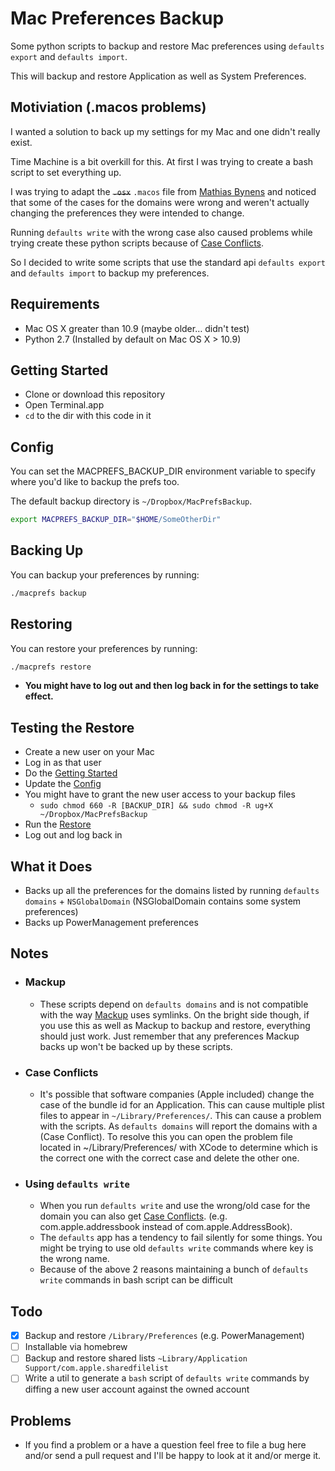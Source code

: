 # Mac Preferences Backup

Some python scripts to backup and restore Mac preferences using `defaults export` and `defaults import`.

This will backup and restore Application as well as System Preferences.

## Motiviation (.macos problems)

I wanted a solution to back up my settings for my Mac and one didn't really exist.

Time Machine is a bit overkill for this. At first I was trying to create a bash script to set everything up.

I was trying to adapt the ~~`.osx`~~ `.macos` file from [Mathias Bynens](https://github.com/mathiasbynens/dotfiles/blob/master/.macos) and noticed that some of the cases for the domains were wrong and weren't actually changing the preferences they were intended to change.

Running `defaults write` with the wrong case also caused problems while trying create these python scripts because of [Case Conflicts](#case-conflicts).

So I decided to write some scripts that use the standard api `defaults export` and `defaults import` to backup my preferences.

## Requirements

- Mac OS X greater than 10.9 (maybe older… didn't test)
- Python 2.7 (Installed by default on Mac OS X > 10.9)

## Getting Started

- Clone or download this repository
- Open Terminal.app
- `cd` to the dir with this code in it

## Config

You can set the MACPREFS_BACKUP_DIR environment variable to specify where you'd like to backup the prefs too.

The default backup directory is `~/Dropbox/MacPrefsBackup`.

```bash
export MACPREFS_BACKUP_DIR="$HOME/SomeOtherDir"
```

## Backing Up

You can backup your preferences by running:

``` bash
./macprefs backup
```

## Restoring

You can restore your preferences by running:

``` bash
./macprefs restore
```

- **You might have to log out and then log back in for the settings to take effect.**

## Testing the Restore

- Create a new user on your Mac
- Log in as that user
- Do the [Getting Started](#getting-started)
- Update the [Config](#config)
- You might have to grant the new user access to your backup files
  - `sudo chmod 660 -R [BACKUP_DIR] && sudo chmod -R ug+X ~/Dropbox/MacPrefsBackup`
- Run the [Restore](#restoring)
- Log out and log back in

## What it Does

- Backs up all the preferences for the domains listed by running `defaults domains` + `NSGlobalDomain` (NSGlobalDomain contains some system preferences)
- Backs up PowerManagement preferences

## Notes

- ### Mackup
  - These scripts depend on `defaults domains` and is not compatible with the way [Mackup](https://github.com/lra/mackup) uses symlinks. On the bright side though, if you use this as well as Mackup to backup and restore, everything should just work. Just remember that any preferences Mackup backs up won't be backed up by these scripts.

- ### Case Conflicts
  - It's possible that software companies (Apple included) change the case of the bundle id for an Application. This can cause multiple plist files to appear in `~/Library/Preferences/`. This can cause a problem with the scripts. As `defaults domains` will report the domains with a (Case Conflict). To resolve this you can open the problem file located in ~/Library/Preferences/ with XCode to determine which is the correct one with the correct case and delete the other one.

- ### Using `defaults write`
  - When you run `defaults write` and use the wrong/old case for the domain you can also get [Case Conflicts](#case-conflicts). (e.g. com.apple.addressbook instead of com.apple.AddressBook).
  - The `defaults` app has a tendency to fail silently for some things. You might be trying to use old `defaults write` commands where key is the wrong name.
  - Because of the above 2 reasons maintaining a bunch of `defaults write` commands in bash script can be difficult

## Todo

- [x] Backup and restore `/Library/Preferences` (e.g. PowerManagement)
- [ ] Installable via homebrew
- [ ] Backup and restore shared lists `~Library/Application Support/com.apple.sharedfilelist`
- [ ] Write a util to generate a `bash` script of `defaults write` commands by diffing a new user account against the owned account

## Problems

- If you find a problem or a have a question feel free to file a bug here and/or send a pull request and I'll be happy to look at it and/or merge it.